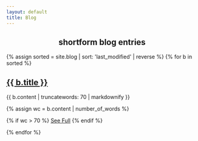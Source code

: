 ```yaml
---
layout: default
title: Blog
---
```

<h2 style="text-align: center">shortform blog entries</h2>

{% assign sorted = site.blog | sort: 'last_modified' | reverse %}
{% for b in sorted %}

## <a href="{{ b.url }}">{{ b.title }}</a>

{{ b.content | truncatewords: 70 | markdownify }}

{% assign wc = b.content | number_of_words %}

{% if wc > 70 %}
<a href="{{ b.url }}">See Full</a>
{% endif %}

{% endfor %}
